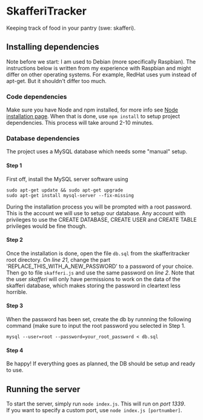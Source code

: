 # SkafferiTracker
Keeping track of food in your pantry (swe: skafferi).

## Installing dependencies
Note before we start: I am used to Debian (more specifically Raspbian). The instructions below is written from my experience with Raspbian and might differ on other operating systems. For example, RedHat uses yum instead of apt-get. But it shouldn't differ too much.
### Code dependencies
Make sure you have Node and npm installed, for more info see [Node installation page](https://docs.npmjs.com/getting-started/installing-node).
When that is done, use ```npm install``` to setup project dependencies. This process will take around 2-10 minutes.
### Database dependencies
The project uses a MySQL database which needs some "manual" setup.
#### Step 1
First off, install the MySQL server software using 
```
sudo apt-get update && sudo apt-get upgrade
sudo apt-get install mysql-server --fix-missing
```
During the installation process you will be prompted with a root password. This is the account we will use to setup our database. Any account with privileges to use the CREATE DATABASE, CREATE USER and CREATE TABLE privileges would be fine though.

#### Step 2
Once the installation is done, open the file ```db.sql``` from the skafferitracker root directory. On *line 21*, change the part 'REPLACE_THIS_WITH_A_NEW_PASSWORD' to a password of your choice. Then go to file ```skafferi.js``` and use the same password on *line 2*. Note that the user *skafferi* will only have permissions to work on the data of the skafferi database, which makes storing the password in cleartext less horrible.

#### Step 3
When the password has been set, create the db by runnning the following command (make sure to input the root password you selected in Step 1.
```
mysql --user=root --password=your_root_password < db.sql
```

#### Step 4
Be happy! If everything goes as planned, the DB should be setup and ready to use.
## Running the server
To start the server, simply run ``` node index.js ```. This will run on *port 1339*.  
If you want to specify a custom port, use ``` node index.js [portnumber] ```.